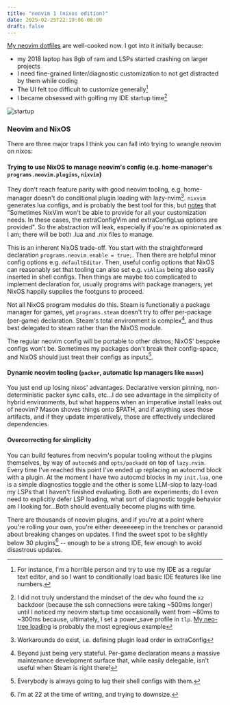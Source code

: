 ```yaml
---
title: "neovim 1 (nixos edition)"
date: 2025-02-25T22:19:06-08:00
draft: false
---
```


[My neovim dotfiles](https://github.com/graevy/dotfiles/tree/nixos/.local/share/nvim) are well-cooked now. I got into it initially because:

- my 2018 laptop has 8gb of ram and LSPs started crashing on larger projects
- I need fine-grained linter/diagnostic customization to not get distracted by them while coding
- The UI felt too difficult to customize generally[^4]
- I became obsessed with golfing my IDE startup time[^5]

![startup](https://media.githubusercontent.com/media/graevy/graevy.github.io/main/static/images/startuptime.png)


### Neovim and NixOS

There are three major traps I think you can fall into trying to wrangle neovim on nixos:

#### Trying to use NixOS to manage neovim's config (e.g. home-manager's `programs.neovim.plugins`, `nixvim`)

They don't reach feature parity with good neovim tooling, e.g. home-manager doesn't do conditional plugin loading with lazy-nvim[^2]. `nixvim` generates lua configs, and is probably the best tool for this, but [notes](https://github.com/nix-community/nixvim#additional-config) that "Sometimes NixVim won't be able to provide for all your customization needs. In these cases, the extraConfigVim and extraConfigLua options are provided". So the abstraction will leak, especially if you're as opinionated as I am; there will be both .lua and .nix files to manage.

This is an inherent NixOS trade-off. You start with the straightforward declaration `programs.neovim.enable = true;`. Then there are helpful minor config options e.g. `defaultEditor`. Then, useful config options that NixOS can reasonably set that tooling can also set e.g. `viAlias` being also easily inserted in shell configs. Then things are maybe too complicated to implement declaration for, usually programs with package managers, yet NixOS happily supplies the footguns to proceed.

Not all NixOS program modules do this. Steam is functionally a package manager for games, yet `programs.steam` doesn't try to offer per-package (per-game) declaration. Steam's total environment is complex[^3], and thus best delegated to steam rather than the NixOS module. 

The regular neovim config will be portable to other distros; NixOS' bespoke configs won't be. Sometimes my packages don't break their config-space, and NixOS should just treat their configs as inputs[^1].


#### Dynamic neovim tooling (`packer`, automatic lsp managers like `mason`)

You just end up losing nixos' advantages. Declarative version pinning, non-deterministic packer sync calls, etc...I do see advantage in the simplicity of hybrid environments, but what happens when an imperative install leaks out of neovim? Mason shoves things onto $PATH, and if anything uses those artifacts, and if they update imperatively, those are effectively undeclared dependencies.


#### Overcorrecting for simplicity

You can build features from neovim's popular tooling without the plugins themselves, by way of `autocmd`s and `opts/packadd` on top of `lazy.nvim`. Every time I've reached this point I've ended up replacing an autocmd block with a plugin. At the moment I have two autocmd blocks in my `init.lua`, one is a simple diagnostics toggle and the other is some LLM-slop to lazy-load my LSPs that I haven't finished evaluating. Both are experiments; do I even need to explicitly defer LSP loading, what sort of diagnostic toggle behavior am I looking for...Both should eventually become plugins with time.

There are thousands of neovim plugins, and if you're at a point where you're rolling your own, you're either deeeeeeep in the trenches or paranoid about breaking changes on updates. I find the sweet spot to be slightly below 30 plugins[^6] -- enough to be a strong IDE, few enough to avoid disastrous updates.


[^1]: Everybody is always going to lug their shell configs with them.

[^2]: Workarounds do exist, i.e. defining plugin load order in extraConfig

[^3]: Beyond just being very stateful. Per-game declaration means a massive maintenance development surface that, while easily delegable, isn't useful when Steam is right there!

[^4]: For instance, I'm a horrible person and try to use my IDE as a regular text editor, and so I want to conditionally load basic IDE features like line numbers.

[^5]: I did not truly understand the mindset of the dev who found the `xz` backdoor (because the ssh connections were taking ~500ms longer) until I noticed my neovim startup time occasionally went from ~80ms to ~300ms because, ultimately, I set a power_save profile in `tlp`. [My neo-tree loading](https://github.com/graevy/dotfiles/blob/c4684353f2df13f4098ae4657a2a1c2cfda60d34/.local/share/nvim/init.lua#L57C1-L62C4) is probably the most egregious example

[^6]: I'm at 22 at the time of writing, and trying to downsize.

